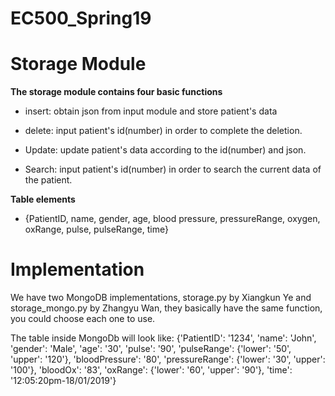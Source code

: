 # EC500_Spring19

Storage Module
================
**The storage module contains four basic functions**

  * insert: obtain json from input module and store patient's data

  * delete: input patient's id(number) in order to complete the deletion. 

  * Update: update patient's data according to the id(number) and json. 

  * Search: input patient's id(number) in order to search the current data of the patient. 

**Table elements**

  * {PatientID, name, gender, age, blood pressure, pressureRange, oxygen, oxRange, pulse, pulseRange, time}

Implementation
================
We have two MongoDB implementations, storage.py by Xiangkun Ye and storage_mongo.py by Zhangyu Wan, they basically have the same function, you could choose each one to use.

The table inside MongoDb will look like:
{'PatientID': '1234', 'name': 'John', 'gender': 'Male', 'age': '30', 'pulse': '90', 'pulseRange': {'lower': '50', 'upper': '120'}, 'bloodPressure': '80', 'pressureRange': {'lower': '30', 'upper': '100'}, 'bloodOx': '83', 'oxRange': {'lower': '60', 'upper': '90'}, 'time': '12:05:20pm-18/01/2019'}
